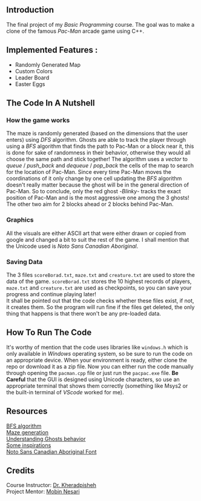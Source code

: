 ## Introduction
The final project of my *Basic Programming* course. The goal was to make a clone of the famous *Pac-Man* arcade game using C++.

## Implemented Features :
- Randomly Generated Map
- Custom Colors
- Leader Board
-  Easter Eggs

## The  Code In A Nutshell
### How the game works
The maze is randomly generated (based on the dimensions that the user enters) using *DFS* algorithm.
Ghosts are able to track the player through using a *BFS* algorithm that finds the path to Pac-Man or a block near it, this is done for sake of randomness in their behavior, otherwise they would all choose the same path and stick together!
The algorithm uses a *vector* to *queue* / *push_back* and *dequeue* / *pop_back* the cells of the map to search for the location of Pac-Man. Since every time Pac-Man moves the coordinations of it only change by one cell updating the *BFS* algorithm doesn't really matter because the ghost will be in the general direction of Pac-Man.
So to conclude, only the red ghost -*Blinky*- tracks the exact position of Pac-Man and is the most aggressive one among the 3 ghosts! The other two aim for 2 blocks ahead or 2 blocks behind Pac-Man.
### Graphics
All the visuals are either ASCII art that were either drawn or copied from google and changed a bit to suit the rest of the game.
I shall mention that the Unicode used is *Noto Sans Canadian Aboriginal*.
### Saving Data
The 3 files `scoreBorad.txt`, `maze.txt` and `creature.txt` are used to store the data of the game. `scoreBorad.txt` stores the 10 highest records of players, `maze.txt` and `creature.txt` are used as checkpoints, so you can save your progress and continue playing later!<br>
It shall be pointed out that the code checks whether these files exist, if not, it creates them. So the program will run fine if the files get deleted, the only thing that happens is that there won't be any pre-loaded data.

## How To Run The Code
It's worthy of mention that the code uses libraries like `windows.h` which is only available in *Windows* operating system, so be sure to run the code on an appropriate device.
When your environment is ready, either clone the repo or download it as a zip file. Now you can either run the code manually through opening the `pacman.cpp` file or just run the ‍‍‍‍‍‍‍‍‍‍‍‍‍‍`pacpac.exe` file. **Be Careful** that the GUI is designed using Unicode characters, so use an appropriate terminal that shows them correctly (something like Msys2 or the built-in terminal of *VScode* worked for me).
 
## Resources
[BFS algorithm](https://www.youtube.com/watch?v=KiCBXu4P-2Y)<br>
[Maze generation](https://www.youtube.com/watch?v=Y37-gB83HKE)<br>
[Understanding Ghosts behavior](https://gameinternals.com/understanding-pac-man-ghost-behavior)<br>
[Some inspirations](https://www.youtube.com/watch?v=vC0d1rDmPBs)<br>
[Noto Sans Canadian Aboriginal Font](https://fonts.google.com/noto/specimen/Noto+Sans+Canadian+Aboriginal)
## Credits
Course Instructor: [Dr. Kheradpisheh](https://www.linkedin.com/in/saeed-reza-kheradpisheh-7a0b18155/) <br>
Project Mentor: [Mobin Nesari](https://www.linkedin.com/in/mobin-nesari/)<br>
